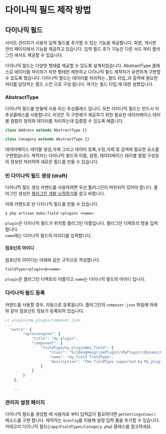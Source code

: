 # 다이나믹 필드 제작 방법

## 다이나믹 필드

사이트 관리자가 사용자 입력 필드를 추가할 수 있는 기능을 제공합니다. 회원, 게시판 관리 페이지에서 기능을 제공하고 있습니다. 입력 필드 추가 기능은 다른 서드 파티 플러그인 에서도 제공할 수 있습니다.

다이나믹 필드는 다양한 형태를 제공할 수 있도록 설계되었습니다. AbstractType 클래스로 데이터를 처리하기 위한 형태만 제한하고 다이나믹 필드 제작자가 유연하게 구현할 수 있도록 했습니다. 다이나믹 필드는 데이터를 처리하는 _필드 타입_과 출력에 필요한 처리를 담당하는 필드 스킨 으로 구성 됩니다. 여기는 필드 타입 에 대한 설명입니다.

### AbstractType

다이나믹 필드를 만들때 사용 되는 추상클래스 입니다. 모든 다이나믹 필드는 반드시 이 추상클래스를 사용합니다. 이것은 각 구현체가 제공하기 위한 필요한 데이터베이스 테이블 컬럼의 정의와 데이터를 처리하는데 집중할 수 있도록 해줍니다.

```php
class Address extends AbstractType {}

class Category extends AbstractType {}
```

데이터베이스 테이블 생성,삭제 그리고 데이터 등록,수정,삭제 및 검색에 필요한 요소를 구현했습니다. 제작자는 다이나믹 필드의 이름, 설명, 데이터베이스 테이블 컬럼 구성등의 정보만 처리하여 새로운 필드를 만들 수 있습니다.

### 빈 다이나믹 필드 생성 \(draft\)

다이나믹 필드 생성 커맨드를 사용하려면 우선 플러그인이 마련되어 있어야 합니다. 플러그인 생성은 [플러그인 개발 시작하기](../plugin-make-guide/start-make-plugin)를 참고 바랍니다.

아래 커맨드로 빈 다이나믹 필드를 만들 수 있습니다.

```text
$ php artisan make:field <plugin> <name>
```

`plugin`은 다이나믹 필드가 위치할 플러그인 이름입니다. 플러그인 디렉토리 명을 입력합니다.  
`name`에는 다이나믹 필드의 아이디를 입력합니다.

#### 컴포넌트 아이디

컴포넌트 아이디는 아래와 같은 규칙으로 작성합니다.

```text
fieldType/<plugin>@<name>
```

`plugin`은 플러그인 디렉토리 이름이고 `name`는 다이나믹 필드의 아이디 입니다.

### 다이나믹 필드 등록

커맨드를 사용할 경우, 자동으로 등록됩니다. 플러그인의 `composer.json` 파일에 아래와 같이 컴포넌트 정보가 등록되어 있습니다.

```javascript
// plugins/my_plugin/composer.json
...
  "extra": {
        "xpressengine": {
            "title": "my plugin",
            "component": {
                "fieldType/my_plugin@my_field": {
                    "class": "GilDongHong\\XePlugin\\MyPlugin\\DynamicFields\\MyField\\MyFieldField",
                    "name": "my_field fieldType",
                    "description": "The fieldType supported by My_plugin plugin."
                }
            }
        }
    },

    ...
```

### 관리자 설정 페이지

다이나믹 필드를 생성할 때 사용자로 부터 입력값이 필요하다면 `getSettingsView()` 메소드를 구현 합니다. 제작자는 `$config`를 이용해 설정 입력 폼을 추가할 수 있습니다. 카테고리 다이나믹 필드\(`/app/FieldTypes/Category.php`\) 클래스를 참고하세요.


